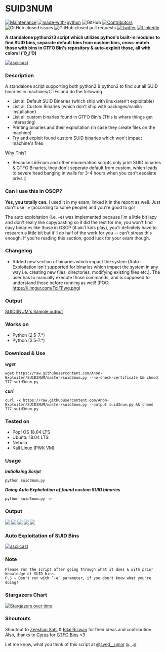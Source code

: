 # SUID3NUM

[![Maintenance](https://img.shields.io/badge/Maintained%3F-yes-green.svg)](https://GitHub.com/Anon-Exploiter/SUID3NUM.js/graphs/commit-activity)
[![made-with-python](https://img.shields.io/badge/Made%20with-Python-1f425f.svg)](https://www.python.org/)
![GitHub](https://img.shields.io/github/license/Anon-Exploiter/SUID3NUM)
[![Contributors][contributors-shield]][contributors-url]
![GitHub closed issues](https://img.shields.io/github/issues-closed/Anon-Exploiter/SUID3NUM)
![GitHub closed pull requests](https://img.shields.io/github/issues-pr-closed/Anon-Exploiter/SUID3NUM)
[![Twitter](https://img.shields.io/twitter/url/https/twitter.com/cloudposse.svg?style=social&label=%40syed_umar)](https://twitter.com/syed__umar)
[![LinkedIn][linkedin-shield]][linkedin-url]

[contributors-shield]: https://img.shields.io/github/contributors/Anon-Exploiter/SUID3NUM.svg?style=flat-square
[contributors-url]: https://github.com/Anon-Exploiter/SUID3NUM/graphs/contributors
[issues-shield]: https://img.shields.io/github/issues/Anon-Exploiter/SUID3NUM.svg?style=flat-square
[issues-url]: https://github.com/Anon-Exploiter/SUID3NUM/issues
[linkedin-shield]: https://img.shields.io/badge/-LinkedIn-black.svg?style=flat-square&logo=linkedin&colorB=555
[linkedin-url]: https://www.linkedin.com/in/syedumararfeen/


**A standalone python2/3 script which utilizes python's built-in modules to find SUID bins, separate default bins from custom bins, cross-match those with bins in GTFO Bin's repository & auto-exploit those, all with colors! ( ͡ʘ ͜ʖ ͡ʘ)**

[![asciicast](https://asciinema.org/a/343568.svg)](https://asciinema.org/a/343568)

### Description
A standalone script supporting both python2 & python3 to find out all SUID binaries in machines/CTFs and do the following
- List all Default SUID Binaries (which ship with linux/aren't exploitable)
- List all Custom Binaries (which don't ship with packages/vanilla installation)
- List all custom binaries found in GTFO Bin's (This is where things get interesting)
- Printing binaries and their exploitation (in case they create files on the machine)
- Try and exploit found custom SUID binaries which won't impact machine's files

Why This? 
- Because LinEnum and other enumeration scripts only print SUID binaries & GTFO Binaries, they don't seperate default from custom, which leads to severe head banging in walls for 3-4 hours when you can't escalate privs :) 

### Can I use this in OSCP?
**Yes, you totally can.** I used it in my exam, linked it in the report as well. Just don't use `-e` (according to some people) and you're good to go!

The auto exploitation (i.e. -e) was implemented because I'm a little bit lazy and don't really like copy/pasting so it did the rest for me, you won't find easy binaries like those in OSCP (it ain't kids play), you'll definitely have to research a little bit but it'll do half of the work for you -- can't stress this enough. If you're reading this section, good luck for your exam though.  

### Changelog
- Added new section of binaries which impact the system (Auto-Exploitation isn't supported for binaries which impact the system in any way i.e. creating new files, directories, modifying existing files etc.). The user has to manually execute those commands, and is supposed to understand those before running as well! (POC: 
https://i.imgur.com/FclFFwg.png)

### Output
<a href="https://github.com/Anon-Exploiter/SUID3NUM/blob/master/output.matlab" target="_blank">SUID3NUM's Sample output</a>

### Works on 

- Python (2.5-7.*)
- Python (3.5-7.*)

### Download & Use

***wget***

	wget https://raw.githubusercontent.com/Anon-Exploiter/SUID3NUM/master/suid3num.py --no-check-certificate && chmod 777 suid3num.py

***curl***

	curl -k https://raw.githubusercontent.com/Anon-Exploiter/SUID3NUM/master/suid3num.py --output suid3num.py && chmod 777 suid3num.py
	
### Tested on

- Pop! OS 18.04 LTS
- Ubuntu 18.04 LTS
- Nebula
- Kali Linux (PWK VM)
 
### Usage

***Initializing Script***

	python suid3num.py

***Doing Auto Exploitation of found custom SUID binaries***

	python suid3num.py -e

### Output

<img src="https://i.imgur.com/zaDb93l.png" />
<img src="https://i.imgur.com/XOqNsjq.png" />
<img src="https://i.imgur.com/2skqTXo.png" />
<img src="https://i.imgur.com/gBabtgR.png" />
<img src="https://i.imgur.com/GCLgIOO.png" />

### Auto Exploitation of SUID Bins

[![asciicast](https://asciinema.org/a/343572.svg)](https://asciinema.org/a/343572)

### Note 
<pre><code>Please run the script after going through what it does & with prior knowledge of SUID bins.
P.S ~ Don't run with `-e` parameter, if you don't know what you're doing!
</code></pre>

### Stargazers Chart
[![Stargazers over time](https://starchart.cc/Anon-Exploiter/SUID3NUM.svg)](https://starchart.cc/Anon-Exploiter/SUID3NUM)

### Shoutouts
Shoutout to [Zeeshan Sahi](https://www.linkedin.com/in/zeeshan-sahi-366238117/) & [Bilal Rizwan](https://github.com/th3-3inst3in) for their ideas and contribution. Also, thanks to [Cyrus](https://github.com/cyrus-and) for [GTFO Bins](https://gtfobins.github.io/) <3

Let me know, what you think of this script at [@syed__umar](https://twitter.com/@syed__umar) ≧◡≦
